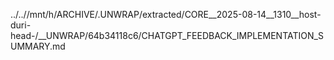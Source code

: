 ../..//mnt/h/ARCHIVE/.UNWRAP/extracted/CORE__2025-08-14__1310__host-duri-head-/__UNWRAP/64b34118c6/CHATGPT_FEEDBACK_IMPLEMENTATION_SUMMARY.md